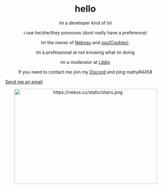 <h1 style="text-align: center;">hello</h1>
<p style="text-align: center;">im a developer kind of lol</p>
<p style="text-align: center;">i use he/she/they pronouns (dont really have a preference)</p>
<p style="text-align: center;">im the owner of <a href="https://nekos.cc/">Nekosu</a> and <a href="https://cookiezi.gay/">osu!Cookiezi</a>.</p>
<p style="text-align: center;">im a professional at not knowing what im doing</p>
<p style="text-align: center;">im a moderator at <a href="https://libby.gg/matty">Libby</a></p>
<p style="text-align: center;">If you need to contact me join my <a href="https://nekos.cc/discord">Discord</a> and ping matty#4458</p>
<p><a href="mailto:matty@cookiezi.gay">Send me an email</a></p>
<p style="text-align: center;"><img src="https://nekos.cc/static/stairs.png" alt="https://nekos.cc/static/stairs.png" width="449" height="300" /></p>

